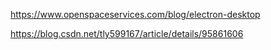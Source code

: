 https://www.openspaceservices.com/blog/electron-desktop

https://blog.csdn.net/tly599167/article/details/95861606
